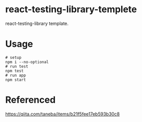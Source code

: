 # react-testing-library-templete
react-testing-library template.

# Usage

```
# setup
npm i --no-optional
# run test
npm test
# run app
npm start
```

# Referenced
https://qiita.com/taneba/items/b21f5fee17eb593b30c8
